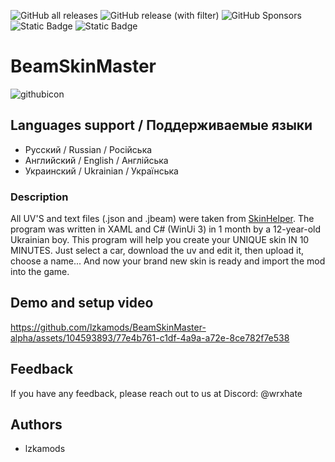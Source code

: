 ![GitHub all releases](https://img.shields.io/github/downloads/lzkamods/BeamSkinMaster-alpha/total) ![GitHub release (with filter)](https://img.shields.io/github/v/release/lzkamods/BeamSkinMaster-alpha) ![GitHub Sponsors](https://img.shields.io/github/sponsors/lzkamods) ![Static Badge](https://img.shields.io/badge/build-BETA_stable-orange-green) ![Static Badge](https://img.shields.io/badge/authors-lzkamods-white)

# BeamSkinMaster
![githubicon](https://github.com/lzkamods/BeamSkinMaster-alpha/assets/104593893/49f333b1-dfd1-4dab-823d-8387ec37a940)
## Languages support / Поддерживаемые языки
- Русский / Russian / Російська
- Английский / English / Англійська
- Украинский / Ukrainian / Українська
### Description
All UV'S and text files (.json and .jbeam) were taken from [SkinHelper](https://www.beamng.com/resources/skin-helper.15037/).
The program was written in XAML and C# (WinUi 3) in 1 month by a 12-year-old Ukrainian boy. This program will help you create your UNIQUE skin IN 10 MINUTES. Just select a car, download the uv and edit it, then upload it, choose a name... And now your brand new skin is ready and import the mod into the game.
## Demo and setup video
https://github.com/lzkamods/BeamSkinMaster-alpha/assets/104593893/77e4b761-c1df-4a9a-a72e-8ce782f7e538
## Feedback
If you have any feedback, please reach out to us at Discord: @wrxhate
## Authors
- lzkamods
